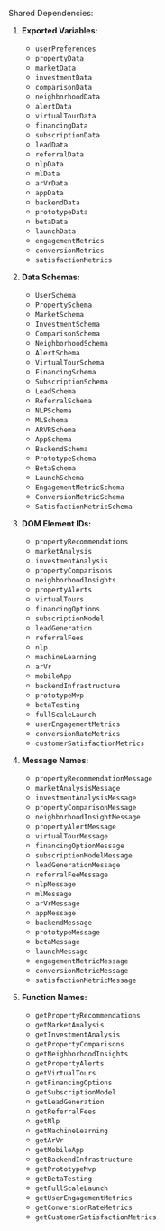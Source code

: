 Shared Dependencies:

1. **Exported Variables:** 
   - `userPreferences`
   - `propertyData`
   - `marketData`
   - `investmentData`
   - `comparisonData`
   - `neighborhoodData`
   - `alertData`
   - `virtualTourData`
   - `financingData`
   - `subscriptionData`
   - `leadData`
   - `referralData`
   - `nlpData`
   - `mlData`
   - `arVrData`
   - `appData`
   - `backendData`
   - `prototypeData`
   - `betaData`
   - `launchData`
   - `engagementMetrics`
   - `conversionMetrics`
   - `satisfactionMetrics`

2. **Data Schemas:** 
   - `UserSchema`
   - `PropertySchema`
   - `MarketSchema`
   - `InvestmentSchema`
   - `ComparisonSchema`
   - `NeighborhoodSchema`
   - `AlertSchema`
   - `VirtualTourSchema`
   - `FinancingSchema`
   - `SubscriptionSchema`
   - `LeadSchema`
   - `ReferralSchema`
   - `NLPSchema`
   - `MLSchema`
   - `ARVRSchema`
   - `AppSchema`
   - `BackendSchema`
   - `PrototypeSchema`
   - `BetaSchema`
   - `LaunchSchema`
   - `EngagementMetricSchema`
   - `ConversionMetricSchema`
   - `SatisfactionMetricSchema`

3. **DOM Element IDs:** 
   - `propertyRecommendations`
   - `marketAnalysis`
   - `investmentAnalysis`
   - `propertyComparisons`
   - `neighborhoodInsights`
   - `propertyAlerts`
   - `virtualTours`
   - `financingOptions`
   - `subscriptionModel`
   - `leadGeneration`
   - `referralFees`
   - `nlp`
   - `machineLearning`
   - `arVr`
   - `mobileApp`
   - `backendInfrastructure`
   - `prototypeMvp`
   - `betaTesting`
   - `fullScaleLaunch`
   - `userEngagementMetrics`
   - `conversionRateMetrics`
   - `customerSatisfactionMetrics`

4. **Message Names:** 
   - `propertyRecommendationMessage`
   - `marketAnalysisMessage`
   - `investmentAnalysisMessage`
   - `propertyComparisonMessage`
   - `neighborhoodInsightMessage`
   - `propertyAlertMessage`
   - `virtualTourMessage`
   - `financingOptionMessage`
   - `subscriptionModelMessage`
   - `leadGenerationMessage`
   - `referralFeeMessage`
   - `nlpMessage`
   - `mlMessage`
   - `arVrMessage`
   - `appMessage`
   - `backendMessage`
   - `prototypeMessage`
   - `betaMessage`
   - `launchMessage`
   - `engagementMetricMessage`
   - `conversionMetricMessage`
   - `satisfactionMetricMessage`

5. **Function Names:** 
   - `getPropertyRecommendations`
   - `getMarketAnalysis`
   - `getInvestmentAnalysis`
   - `getPropertyComparisons`
   - `getNeighborhoodInsights`
   - `getPropertyAlerts`
   - `getVirtualTours`
   - `getFinancingOptions`
   - `getSubscriptionModel`
   - `getLeadGeneration`
   - `getReferralFees`
   - `getNlp`
   - `getMachineLearning`
   - `getArVr`
   - `getMobileApp`
   - `getBackendInfrastructure`
   - `getPrototypeMvp`
   - `getBetaTesting`
   - `getFullScaleLaunch`
   - `getUserEngagementMetrics`
   - `getConversionRateMetrics`
   - `getCustomerSatisfactionMetrics`